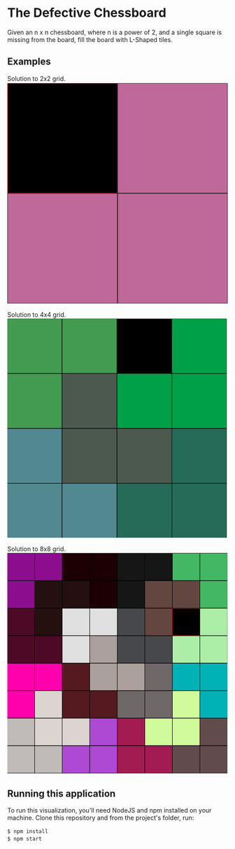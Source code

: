 # The Defective Chessboard

Given an n x n chessboard, where n is a power of 2, and a single square is missing from the board, fill the board with L-Shaped tiles.

## Examples

Solution to 2x2 grid.
![2x2 Solution](./docs/2x2.png)

Solution to 4x4 grid.
![4x4 Solution](./docs/4x4.png)

Solution to 8x8 grid.
![8x8 Solution](./docs/8x8.png)

## Running this application

To run this visualization, you'll need NodeJS and npm installed on your machine. Clone this repository and from the project's folder, run:

```bash
$ npm install
$ npm start
```
